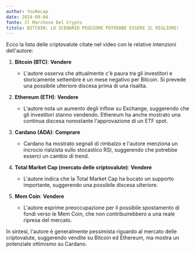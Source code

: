 ```yaml
---
author: YouRecap
date: 2024-09-04
fonte: Il Marchese Del Crypto
titolo: BITCOIN: LO SCENARIO PEGGIORE POTREBBE ESSERE IL MIGLIORE!
---
```


Ecco la lista delle criptovalute citate nel video con le relative intenzioni dell'autore:

1. **Bitcoin (BTC)**: **Vendere**
   - L'autore osserva che attualmente c'è paura tra gli investitori e storicamente settembre è un mese negativo per Bitcoin. Si prevede una possibile ulteriore discesa prima di una risalita.

2. **Ethereum (ETH)**: **Vendere**
   - L'autore nota un aumento degli inflow su Exchange, suggerendo che gli investitori stanno vendendo. Ethereum ha anche mostrato una continua discesa nonostante l'approvazione di un ETF spot.

3. **Cardano (ADA)**: **Comprare**
   - Cardano ha mostrato segnali di rimbalzo e l'autore menziona un incrocio rialzista sullo stocastico RSI, suggerendo che potrebbe esserci un cambio di trend.

4. **Total Market Cap (mercato delle criptovalute)**: **Vendere**
   - L'autore indica che la Total Market Cap ha bucato un supporto importante, suggerendo una possibile discesa ulteriore.

5. **Mem Coin**: **Vendere**
   - L'autore esprime preoccupazione per il possibile spostamento di fondi verso le Mem Coin, che non contribuirebbero a una reale ripresa del mercato.

In sintesi, l'autore è generalmente pessimista riguardo al mercato delle criptovalute, suggerendo vendite su Bitcoin ed Ethereum, ma mostra un potenziale ottimismo su Cardano.
